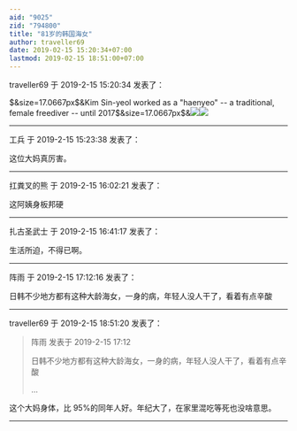 ```yaml
---
aid: "9025"
zid: "794800"
title: "81岁的韩国海女"
author: traveller69
date: 2019-02-15 15:20:34+07:00
lastmod: 2019-02-15 18:51:00+07:00
---
```


traveller69 于 2019-2-15 15:20:34 发表了：

\$&size=17.0667px\$&Kim Sin-yeol worked as a "haenyeo" -- a traditional, female freediver -- until 2017\$&size=17.0667px\$&![](https://cdn.cnn.com/cnnnext/dam/assets/190214165050-kim-sin-yeol-dokdo-4-exlarge-169.jpg)![](https://cdn.cnn.com/cnnnext/dam/assets/190214164936-kim-sin-yeol-dokdo-islands-exlarge-169.jpeg)

---

工兵 于 2019-2-15 15:23:38 发表了：

这位大妈真厉害。

---

扛粪叉的熊 于 2019-2-15 16:02:21 发表了：

这阿姨身板邦硬

---

扎古圣武士 于 2019-2-15 16:41:17 发表了：

生活所迫，不得已啊。

---

阵雨 于 2019-2-15 17:12:16 发表了：

日韩不少地方都有这种大龄海女，一身的病，年轻人没人干了，看着有点辛酸

---

traveller69 于 2019-2-15 18:51:20 发表了：

> 阵雨 发表于 2019-2-15 17:12
>
> 日韩不少地方都有这种大龄海女，一身的病，年轻人没人干了，看着有点辛酸
>
> ...

这个大妈身体，比 95%的同年人好。年纪大了，在家里混吃等死也没啥意思。

---
